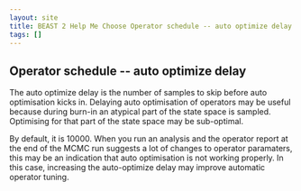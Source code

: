 ```yaml
---
layout: site
title: BEAST 2 Help Me Choose Operator schedule -- auto optimize delay
tags: []
---
```


## Operator schedule -- auto optimize delay

The auto optimize delay is the  number of samples to skip before auto optimisation kicks in.
Delaying auto optimisation of operators may be useful because during burn-in an atypical part of the state space is sampled.
Optimising for that part of the state space may be sub-optimal.

By default, it is 10000.
When you run an analysis and the operator report at the end of the MCMC run suggests a lot of changes to operator paramaters, this may be an indication that auto optimisation is not working properly.
In this case, increasing the auto-optimize delay may improve automatic operator tuning.

